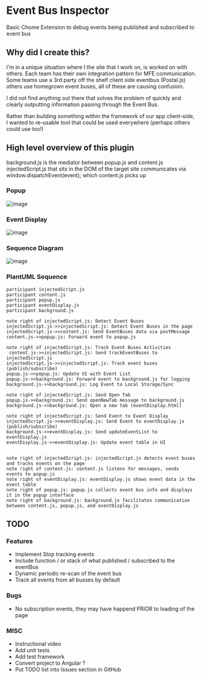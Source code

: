 # Event Bus Inspector
Basic Chome Extension to debug events being published and subscribed to event bus

## Why did I create this?

I'm in a unique situation where I the site that I work on, is worked on with others. Each team has their own integration pattern for MFE communication.
Some teams use a 3rd party off the shelf client side eventbus (Postal.js) others use homegrown event buses, all of these are causing confusion.

I did not find anything out there that solves the problem of quickly and clearly outputting information passing through the Event Bus.

Rather than building something within the framework of our app client-side, I wanted to re-usable tool that could be used everywhere (perhaps others could use too!)


## High level overview of this plugin

background.js is the mediator between popup.js and content.js
injectedScript.js that sits in the DOM of the target site communicates via window.dispatchEvent(event); which content.js picks up

### Popup 
![image](https://github.com/user-attachments/assets/ff40ac70-348f-48e8-909e-371888827d9f)


### Event Display
![image](https://github.com/user-attachments/assets/b971adf9-be53-4991-97cb-d751baad96b0)

### Sequence Diagram
![image](https://github.com/user-attachments/assets/4ccb0266-5f7e-410b-8c2c-5e6a61fb82b2)

### PlantUML Sequence
```
participant injectedScript.js
participant content.js
participant popup.js
participant eventDisplay.js
participant background.js

note right of injectedScript.js: Detect Event Buses
injectedScript.js->>injectedScript.js: Detect Event Buses in the page
injectedScript.js->>content.js: Send EventBuses data via postMessage
content.js->>popup.js: Forward event to popup.js

note right of injectedScript.js: Track Event Buses Activities
 content.js->>injectedScript.js: Send trackEventBuses to injectedScript.js
injectedScript.js->>injectedScript.js: Track event buses (publish/subscribe)
popup.js->>popup.js: Update UI with Event List
popup.js->>background.js: Forward event to background.js for logging
background.js->>background.js: Log Event to Local Storage/Sync

note right of injectedScript.js: Send Open Tab
popup.js->>background.js: Send openNewTab message to background.js
background.js->>background.js: Open a new tab (eventDisplay.html)

note right of injectedScript.js: Send Event to Event Display
injectedScript.js->>eventDisplay.js: Send Event to eventDisplay.js (publish/subscribe)
background.js->>eventDisplay.js: Send updateEventList to eventDisplay.js
eventDisplay.js->>eventDisplay.js: Update event table in UI


note right of injectedScript.js: injectedScript.js detects event buses and tracks events on the page
note right of content.js: content.js listens for messages, sends events to popup.js
note right of eventDisplay.js: eventDisplay.js shows event data in the event table
note right of popup.js: popup.js collects event bus info and displays it in the popup interface
note right of background.js: background.js facilitates communication between content.js, popup.js, and eventDisplay.js
```



## TODO

### Features 
- Implement Stop tracking events
- Include function / or stack of what published / subscribed to the eventBus
- Dynamic periodic re-scan of the event bus
- Track all events from all busses by default

### Bugs
- No subscription events, they may have happend PRIOR to loading of the page

### MISC
- Instructional video
- Add unit tests
- Add test framework
- Convert project to Angular ?
- Put TODO list into Issues section in GitHub




